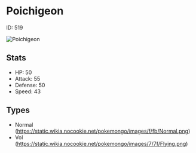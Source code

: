 # Poichigeon


ID: 519

![](https://raw.githubusercontent.com/PokeAPI/sprites/master/sprites/pokemon/other/official-artwork/519.png "Poichigeon")

## Stats


 - HP: 50
 - Attack: 55
 - Defense: 50
 - Speed: 43

## Types


 - Normal (https://static.wikia.nocookie.net/pokemongo/images/f/fb/Normal.png)
 - Vol (https://static.wikia.nocookie.net/pokemongo/images/7/7f/Flying.png)
